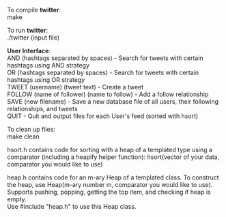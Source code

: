 To compile **twitter**:  
make

To run **twitter**:  
./twitter (input file)

**User Interface**:  
AND (hashtags separated by spaces) - Search for tweets with certain hashtags using AND strategy  
OR (hashtags separated by spaces) - Search for tweets with certain hashtags using OR strategy  
TWEET (username) (tweet text) - Create a tweet  
FOLLOW (name of follower) (name to follow) - Add a follow relationship  
SAVE (new filename) - Save a new database file of all users, their following relationships, and tweets  
QUIT - Quit and output files for each User's feed (sorted with hsort)

To clean up files:  
make clean  



hsort.h contains code for sorting with a heap of a templated type using a comparator (including a heapify helper function):
hsort(vector of your data, comparator you would like to use)  

heap.h contains code for an m-ary Heap of a templated class. To construct the heap, use Heap(m-ary number m, comparator you would like to use). Supports pushing, popping, getting the top item, and checking if heap is empty.  
Use #include "heap.h" to use this Heap class.
